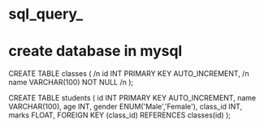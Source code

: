 # sql_query_

# create database in mysql 

CREATE TABLE classes (        /n
    id INT PRIMARY KEY AUTO_INCREMENT, /n
    name VARCHAR(100) NOT NULL /n
);


CREATE TABLE students (
    id INT PRIMARY KEY AUTO_INCREMENT,
    name VARCHAR(100),
    age INT,
    gender ENUM('Male','Female'),
    class_id INT,
    marks FLOAT,
    FOREIGN KEY (class_id) REFERENCES classes(id)
);

